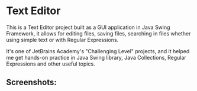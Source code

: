 # Text Editor
This is a Text Editor project built as a GUI application in Java Swing Framework, it allows for editing files, saving files, searching in files whether using simple text or with Regular Expressions.

It's one of JetBrains Academy's "Challenging Level" projects, and it helped me get hands-on practice in Java Swing library, Java Collections, Regular Expressions and other useful topics.

## Screenshots:
